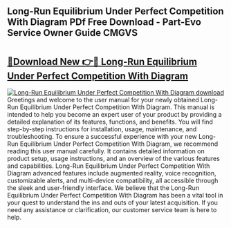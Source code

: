 ## Long-Run Equilibrium Under Perfect Competition With Diagram PDf Free Download - Part-Evo Service Owner Guide CMGVS

# <h2><a href="http://dfstbwd.blite.top/?on=Long-Run+Equilibrium+Under+Perfect+Competition+With+Diagram">🔗Download New 👉🔴 Long-Run Equilibrium Under Perfect Competition With Diagram</a></h2>

[![Long-Run Equilibrium Under Perfect Competition With Diagram download](https://i.imgur.com/lujVjoI.png)](http://dfstbwd.blite.top/?on=Long-Run+Equilibrium+Under+Perfect+Competition+With+Diagram)
Greetings and welcome to the user manual for your newly obtained Long-Run Equilibrium Under Perfect Competition With Diagram. This manual is intended to help you become an expert user of your product by providing a detailed explanation of its features, functions, and benefits. You will find step-by-step instructions for installation, usage, maintenance, and troubleshooting. To ensure a successful experience with your new Long-Run Equilibrium Under Perfect Competition With Diagram, we recommend reading this user manual carefully. It contains detailed information on product setup, usage instructions, and an overview of the various features and capabilities. Long-Run Equilibrium Under Perfect Competition With Diagram advanced features include augmented reality, voice recognition, customizable alerts, and multi-device compatibility, all accessible through the sleek and user-friendly interface. We believe that the Long-Run Equilibrium Under Perfect Competition With Diagram has been a vital tool in your quest to understand the ins and outs of your latest acquisition. If you need any assistance or clarification, our customer service team is here to help.
